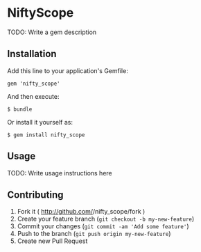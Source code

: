 # NiftyScope

TODO: Write a gem description

## Installation

Add this line to your application's Gemfile:

    gem 'nifty_scope'

And then execute:

    $ bundle

Or install it yourself as:

    $ gem install nifty_scope

## Usage

TODO: Write usage instructions here

## Contributing

1. Fork it ( http://github.com/<my-github-username>/nifty_scope/fork )
2. Create your feature branch (`git checkout -b my-new-feature`)
3. Commit your changes (`git commit -am 'Add some feature'`)
4. Push to the branch (`git push origin my-new-feature`)
5. Create new Pull Request
